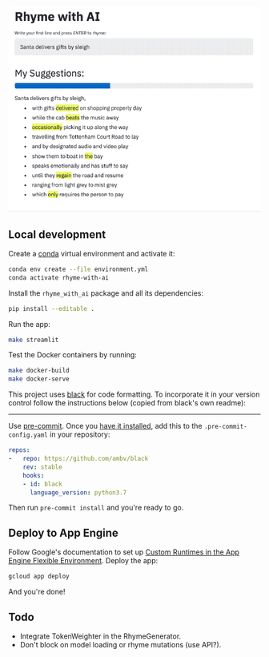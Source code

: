 ![](screenshot.gif)

## Local development

Create a [conda](https://docs.conda.io/projects/conda/en/latest/user-guide/install/) virtual environment and activate it:

```bash
conda env create --file environment.yml
conda activate rhyme-with-ai
```

Install the `rhyme_with_ai` package and all its dependencies:

```bash
pip install --editable .
```

Run the app:

```bash
make streamlit
```

Test the Docker containers by running:

```bash
make docker-build
make docker-serve
```

This project uses [black](https://github.com/ambv/black) for code formatting.
To incorporate it in your version control follow the instructions below (copied from black's own readme):

---
Use [pre-commit](https://pre-commit.com/). Once you [have it
installed](https://pre-commit.com/#install), add this to the
`.pre-commit-config.yaml` in your repository:
```yaml
repos:
-   repo: https://github.com/ambv/black
    rev: stable
    hooks:
    - id: black
      language_version: python3.7
```
Then run `pre-commit install` and you're ready to go.


## Deploy to App Engine

Follow Google's documentation to set up [Custom Runtimes in the App Engine Flexible Environment](https://cloud.google.com/appengine/docs/flexible/custom-runtimes/quickstart).
Deploy the app:

```bash
gcloud app deploy
```

And you're done!


## Todo

* Integrate TokenWeighter in the RhymeGenerator.
* Don't block on model loading or rhyme mutations (use API?).
